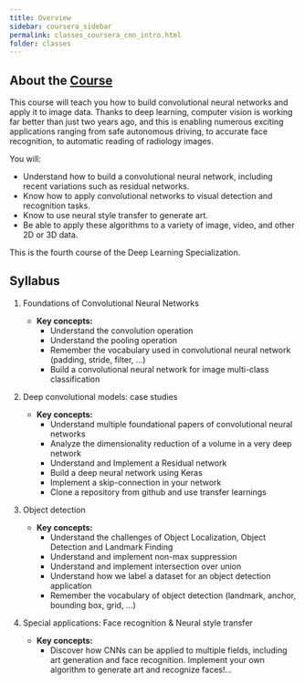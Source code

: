 ```yaml
---
title: Overview
sidebar: coursera_sidebar
permalink: classes_coursera_cnn_intro.html
folder: classes
---
```


## About the [Course](https://www.coursera.org/learn/convolutional-neural-networks/home/info)

This course will teach you how to build convolutional neural networks and apply it to image data. Thanks to deep learning, computer vision is working far better than just two years ago, and this is enabling numerous exciting applications ranging from safe autonomous driving, to accurate face recognition, to automatic reading of radiology images. 

You will:
- Understand how to build a convolutional neural network, including recent variations such as residual networks.
- Know how to apply convolutional networks to visual detection and recognition tasks.
- Know to use neural style transfer to generate art.
- Be able to apply these algorithms to a variety of image, video, and other 2D or 3D data.

This is the fourth course of the Deep Learning Specialization.


## Syllabus

1. Foundations of Convolutional Neural Networks
	- __Key concepts:__
		- Understand the convolution operation
		- Understand the pooling operation
		- Remember the vocabulary used in convolutional neural network (padding, stride, filter, ...)
		- Build a convolutional neural network for image multi-class classification


2. Deep convolutional models: case studies
	- __Key concepts:__
		- Understand multiple foundational papers of convolutional neural networks
		- Analyze the dimensionality reduction of a volume in a very deep network
		- Understand and Implement a Residual network
		- Build a deep neural network using Keras
		- Implement a skip-connection in your network
		- Clone a repository from github and use transfer learnings

3. Object detection
	- __Key concepts:__
		- Understand the challenges of Object Localization, Object Detection and Landmark Finding
		- Understand and implement non-max suppression
		- Understand and implement intersection over union
		- Understand how we label a dataset for an object detection application
		- Remember the vocabulary of object detection (landmark, anchor, bounding box, grid, ...)

4. Special applications: Face recognition & Neural style transfer
	- __Key concepts:__
		- Discover how CNNs can be applied to multiple fields, including art generation and face recognition. Implement your own algorithm to generate art and recognize faces!...